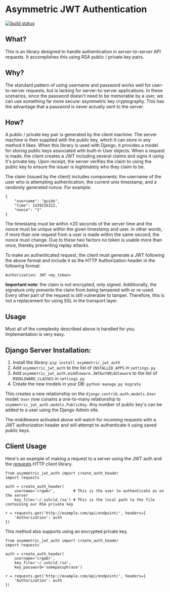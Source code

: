 # Asymmetric JWT Authentication

[![build status](https://ci.gitlab.com/projects/6313/status.png?ref=master)](https://ci.gitlab.com/projects/6313?ref=master)

## What?

This is an library designed to handle authentication in *server-to-server* API requests. It accomplishes this using RSA public / private key pairs.

## Why?

The standard pattern of using username and password works well for user-to-server requests, but is lacking for server-to-server applications. In these scenarios, since the password doesn't need to be memorable by a user, we can use something far more secure: asymmetric key cryptography. This has the advantage that a password is never actually sent to the server.

## How?

A public / private key pair is generated by the client machine. The server machine is then supplied with the public key, which it can store in any method it likes. When this library is used with Django, it provides a model for storing public keys associated with built-in User objects. When a request is made, the client creates a JWT including several claims and signs it using it's private key. Upon receipt, the server verifies the claim to using the public key to ensure the issuer is legitimately who they claim to be.

The claim (issued by the client) includes components: the username of the user who is attempting authentication, the current unix timestamp, and a randomly generated nonce. For example:

```
{
    "username": "guido",
    "time": 1439216312,
    "nonce": "1"
}
```

The timestamp must be within ±20 seconds of the server time and the nonce must be unique within the given timestamp and user. In other words, if more than one request from a user is made within the same second, the nonce must change. Due to these two factors no token is usable more than once, thereby preventing replay attacks.

To make an authenticated request, the client must generate a JWT following the above format and include it as the HTTP Authorization header in the following format:

```
Authorization: JWT <my_token>
```

**Important note**: the claim is *not* encrypted, only signed. Additionally, the signature only prevents the claim from being tampered with or re-used. Every other part of the request is still vulnerable to tamper. Therefore, this is not a replacement for using SSL in the transport layer.

## Usage

Most all of the complexity described above is handled for you. Implementation is very easy.

## Django Server Installation:

1. Install the library: `pip install asymmetric_jwt_auth`
2. Add `asymmetric_jwt_auth` to the list of `INSTALLED_APPS` in `settings.py`
3. Add `asymmetric_jwt_auth.middleware.JWTAuthMiddleware` to the list of `MIDDLEWARE_CLASSES` in `settings.py`
4. Create the new models in your DB: `python manage.py migrate`

This creates a new relationship on the `django.contrib.auth.models.User` model: `User` now conains a one-to-many relationship to `asymmetric_jwt_auth.models.PublicKey`. Any number of public key's can be added to a user using the Django Admin site.

The middleware activated above will watch for incoming requests with a JWT authorization header and will attempt to authenticate it using saved public keys.

## Client Usage

Here's an example of making a request to a server using the JWT auth and the [requests](http://www.python-requests.org/) HTTP client library.

```
from asymmetric_jwt_auth import create_auth_header
import requests

auth = create_auth_header(
    username='crgwbr',        # This is the user to authenticate as on the server
    key_file='~/.ssh/id_rsa') # This is the local path to the file containing our RSA private key

r = requests.get('http://example.com/api/endpoint/', headers={
    'Authorization': auth
})
```

This method also supports using an encrypted private key.

```
from asymmetric_jwt_auth import create_auth_header
import requests

auth = create_auth_header(
    username='crgwbr',
    key_file='~/.ssh/id_rsa',
    key_password='somepassphrase')

r = requests.get('http://example.com/api/endpoint/', headers={
    'Authorization': auth
})
```

